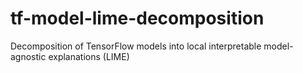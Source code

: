 # tf-model-lime-decomposition
Decomposition of TensorFlow models into local interpretable model-agnostic explanations (LIME)
